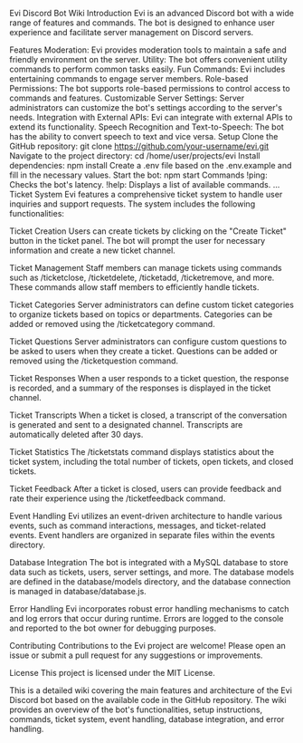 Evi Discord Bot Wiki
Introduction
Evi is an advanced Discord bot with a wide range of features and commands. The bot is designed to enhance user experience and facilitate server management on Discord servers.

Features
Moderation: Evi provides moderation tools to maintain a safe and friendly environment on the server.
Utility: The bot offers convenient utility commands to perform common tasks easily.
Fun Commands: Evi includes entertaining commands to engage server members.
Role-based Permissions: The bot supports role-based permissions to control access to commands and features.
Customizable Server Settings: Server administrators can customize the bot's settings according to the server's needs.
Integration with External APIs: Evi can integrate with external APIs to extend its functionality.
Speech Recognition and Text-to-Speech: The bot has the ability to convert speech to text and vice versa.
Setup
Clone the GitHub repository: git clone https://github.com/your-username/evi.git
Navigate to the project directory: cd /home/user/projects/evi
Install dependencies: npm install
Create a .env file based on the .env.example and fill in the necessary values.
Start the bot: npm start
Commands
!ping: Checks the bot's latency.
!help: Displays a list of available commands.
...
Ticket System
Evi features a comprehensive ticket system to handle user inquiries and support requests. The system includes the following functionalities:

Ticket Creation
Users can create tickets by clicking on the "Create Ticket" button in the ticket panel. The bot will prompt the user for necessary information and create a new ticket channel.

Ticket Management
Staff members can manage tickets using commands such as /ticketclose, /ticketdelete, /ticketadd, /ticketremove, and more. These commands allow staff members to efficiently handle tickets.

Ticket Categories
Server administrators can define custom ticket categories to organize tickets based on topics or departments. Categories can be added or removed using the /ticketcategory command.

Ticket Questions
Server administrators can configure custom questions to be asked to users when they create a ticket. Questions can be added or removed using the /ticketquestion command.

Ticket Responses
When a user responds to a ticket question, the response is recorded, and a summary of the responses is displayed in the ticket channel.

Ticket Transcripts
When a ticket is closed, a transcript of the conversation is generated and sent to a designated channel. Transcripts are automatically deleted after 30 days.

Ticket Statistics
The /ticketstats command displays statistics about the ticket system, including the total number of tickets, open tickets, and closed tickets.

Ticket Feedback
After a ticket is closed, users can provide feedback and rate their experience using the /ticketfeedback command.

Event Handling
Evi utilizes an event-driven architecture to handle various events, such as command interactions, messages, and ticket-related events. Event handlers are organized in separate files within the events directory.

Database Integration
The bot is integrated with a MySQL database to store data such as tickets, users, server settings, and more. The database models are defined in the database/models directory, and the database connection is managed in database/database.js.

Error Handling
Evi incorporates robust error handling mechanisms to catch and log errors that occur during runtime. Errors are logged to the console and reported to the bot owner for debugging purposes.

Contributing
Contributions to the Evi project are welcome! Please open an issue or submit a pull request for any suggestions or improvements.

License
This project is licensed under the MIT License.

This is a detailed wiki covering the main features and architecture of the Evi Discord bot based on the available code in the GitHub repository. The wiki provides an overview of the bot's functionalities, setup instructions, commands, ticket system, event handling, database integration, and error handling.